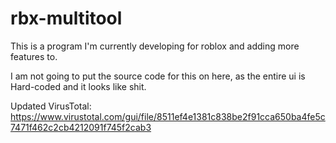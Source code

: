 # rbx-multitool
This is a program I'm currently developing for roblox and adding more features to.

I am not going to put the source code for this on here, as the entire ui is Hard-coded and it looks like shit.

Updated VirusTotal: https://www.virustotal.com/gui/file/8511ef4e1381c838be2f91cca650ba4fe5c7471f462c2cb4212091f745f2cab3
